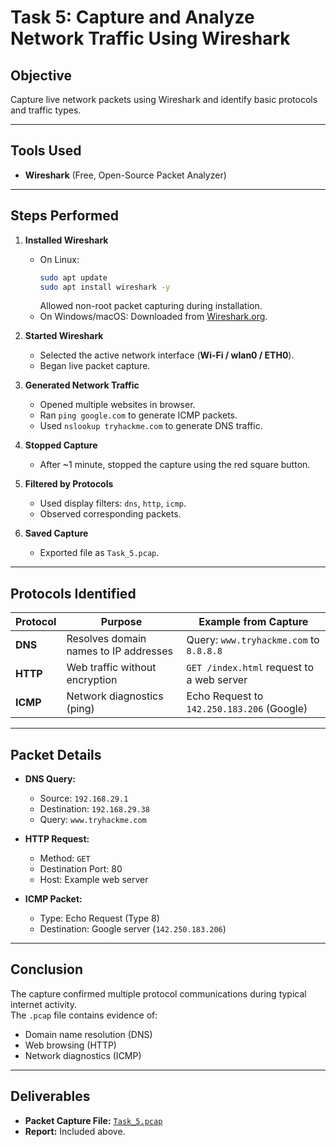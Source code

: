 # Task 5: Capture and Analyze Network Traffic Using Wireshark

## **Objective**
Capture live network packets using Wireshark and identify basic protocols and traffic types.

---

## **Tools Used**
- **Wireshark** (Free, Open-Source Packet Analyzer)

---

## **Steps Performed**

1. **Installed Wireshark**  
   - On Linux:  
     ```bash
     sudo apt update
     sudo apt install wireshark -y
     ```
     Allowed non-root packet capturing during installation.  
   - On Windows/macOS: Downloaded from [Wireshark.org](https://www.wireshark.org/).

2. **Started Wireshark**  
   - Selected the active network interface (**Wi-Fi / wlan0 / ETH0**).
   - Began live packet capture.

3. **Generated Network Traffic**  
   - Opened multiple websites in browser.
   - Ran `ping google.com` to generate ICMP packets.
   - Used `nslookup tryhackme.com` to generate DNS traffic.

4. **Stopped Capture**  
   - After ~1 minute, stopped the capture using the red square button.

5. **Filtered by Protocols**  
   - Used display filters: `dns`, `http`, `icmp`.
   - Observed corresponding packets.

6. **Saved Capture**  
   - Exported file as `Task_5.pcap`.

---

## **Protocols Identified**

| Protocol | Purpose | Example from Capture |
|----------|---------|----------------------|
| **DNS**  | Resolves domain names to IP addresses | Query: `www.tryhackme.com` to `8.8.8.8` |
| **HTTP** | Web traffic without encryption | `GET /index.html` request to a web server |
| **ICMP** | Network diagnostics (ping) | Echo Request to `142.250.183.206` (Google) |

---

## **Packet Details**
- **DNS Query:**  
  - Source: `192.168.29.1`  
  - Destination: `192.168.29.38`  
  - Query: `www.tryhackme.com`
  
- **HTTP Request:**  
  - Method: `GET`  
  - Destination Port: 80  
  - Host: Example web server

- **ICMP Packet:**  
  - Type: Echo Request (Type 8)  
  - Destination: Google server (`142.250.183.206`)

---

## **Conclusion**
The capture confirmed multiple protocol communications during typical internet activity.  
The `.pcap` file contains evidence of:
- Domain name resolution (DNS)
- Web browsing (HTTP)
- Network diagnostics (ICMP)

---

## **Deliverables**
- **Packet Capture File:** [`Task_5.pcap`](Task_5.pcap)  
- **Report:** Included above.
